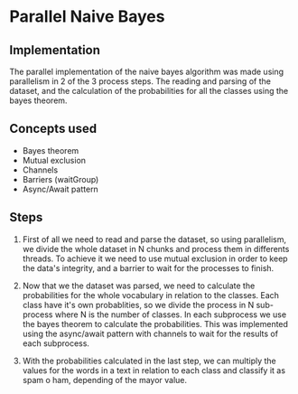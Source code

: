 # Parallel Naive Bayes
## Implementation 
The parallel implementation of the naive bayes algorithm was made using parallelism in 2 of the 3 process steps. The reading and parsing of the dataset, and the calculation of the probabilities for all the classes using the bayes theorem.

## Concepts used
- Bayes theorem
- Mutual exclusion
- Channels 
- Barriers (waitGroup)
- Async/Await pattern

## Steps
1. First of all we need to read and parse the dataset, so using parallelism, we divide the whole dataset in N chunks and process them in differents threads. To achieve it we need to use mutual exclusion in order to keep the data's integrity, and a barrier to wait for the processes to finish. 

2. Now that we the dataset was parsed, we need to calculate the probabilities for the whole vocabulary in relation to the classes. Each class have it's own probablities, so we divide the process in N sub-process where N is the number of classes. In each subprocess we use the bayes theorem to calculate the probabilities. This was implemented using the async/await pattern with channels to wait for the results of each subprocess.

3. With the probabilities calculated in the last step, we can multiply the values for the words in a text in relation to each class and classify it as spam o ham, depending of the mayor value.

